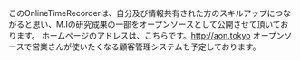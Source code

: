 このOnlineTimeRecorderは、自分及び情報共有された方のスキルアップにつながると思い、M.Iの研究成果の一部をオープンソースとして公開させて頂いております。
ホームページのアドレスは、こちらです。http://aon.tokyo
オープンソースで営業さんが使いたくなる顧客管理システムも予定しております。
